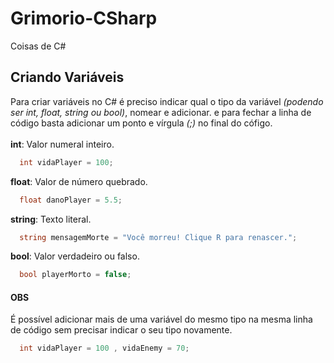 # Grimorio-CSharp
Coisas de C#

## Criando Variáveis
Para criar variáveis no C# é preciso indicar qual o tipo da variável _(podendo ser int, float, string ou bool)_, nomear e adicionar. e para fechar a linha de código basta adicionar um ponto e vírgula _(;)_ no final do cófigo.<br>
<br>**int**: Valor numeral inteiro.
```c#
  int vidaPlayer = 100;
```
**float**: Valor de número quebrado.
```c#
  float danoPlayer = 5.5;
```
**string**: Texto literal.
```c#
  string mensagemMorte = "Você morreu! Clique R para renascer.";
```
**bool**: Valor verdadeiro ou falso.
```c#
  bool playerMorto = false;
```
#### OBS
É possível adicionar mais de uma variável do mesmo tipo na mesma linha de código sem precisar indicar o seu tipo novamente.
```c#
  int vidaPlayer = 100 , vidaEnemy = 70;
```
